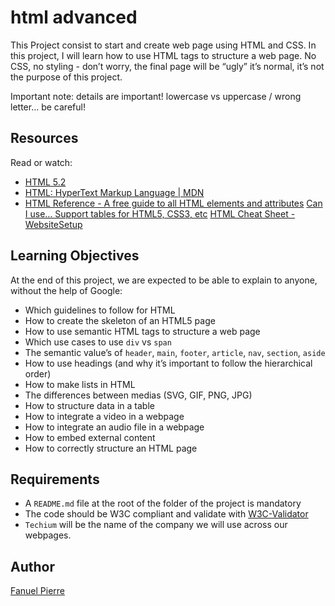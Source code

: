 # html advanced
This Project consist to start and create web page using HTML and CSS.
In this project, I will learn how to use HTML tags to structure a web page. No CSS, no styling - don’t worry, the final page will be “ugly” it’s normal, it’s not the purpose of this project.

Important note: details are important! lowercase vs uppercase / wrong letter… be careful!

## Resources
Read or watch:
- [HTML 5.2](https://html.spec.whatwg.org/multipage/)
- [HTML: HyperText Markup Language | MDN](https://developer.mozilla.org/en-US/docs/Web/HTML)
- [HTML Reference - A free guide to all HTML elements and attributes](https://htmlreference.io/)
[Can I use… Support tables for HTML5, CSS3, etc](https://caniuse.com/)
[HTML Cheat Sheet - WebsiteSetup](https://websitesetup.org/html5-cheat-sheet/)

## Learning Objectives
At the end of this project, we are expected to be able to explain to anyone, without the help of Google:
- Which guidelines to follow for HTML
- How to create the skeleton of an HTML5 page
- How to use semantic HTML tags to structure a web page
- Which use cases to use `div` vs `span`
- The semantic value’s of `header`, `main`, `footer`, `article`, `nav`, `section`, `aside`
- How to use headings (and why it’s important to follow the hierarchical order)
- How to make lists in HTML
- The differences between medias (SVG, GIF, PNG, JPG)
- How to structure data in a table
- How to integrate a video in a webpage
- How to integrate an audio file in a webpage
- How to embed external content
- How to correctly structure an HTML page

## Requirements
- A `README.md` file at the root of the folder of the project is mandatory
- The code should be W3C compliant and validate with [W3C-Validator](https://github.com/hs-hq/W3C-Validator/blob/main/w3c_validator.py)
- `Techium` will be the name of the company we will use across our webpages.
 
## Author
[Fanuel Pierre](https://www.github.com/Fpierr)

